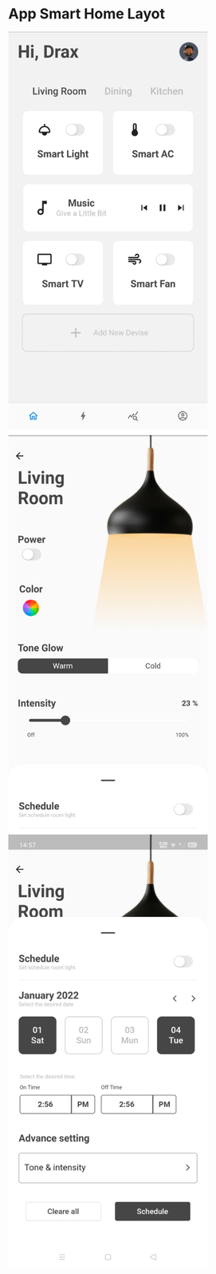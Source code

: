 # App Smart Home Layot

<img src="/screenshot_ui/home.jpg" width="400">
<img src="/screenshot_ui/smart_light.jpg" width="400">
<img src="/screenshot_ui/schedule.jpg" width="400">